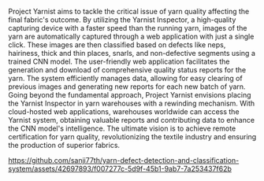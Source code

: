 Project Yarnist aims to tackle the critical issue of yarn quality affecting the final fabric's outcome. By utilizing the Yarnist Inspector, a high-quality capturing device with a faster speed than the running yarn, images of the yarn are automatically captured through a web application with just a single click. These images are then classified based on defects like neps, hairiness, thick and thin places, snarls, and non-defective segments using a trained CNN model. The user-friendly web application facilitates the generation and download of comprehensive quality status reports for the yarn. The system efficiently manages data, allowing for easy clearing of previous images and generating new reports for each new batch of yarn. Going beyond the fundamental approach, Project Yarnist envisions placing the Yarnist Inspector in yarn warehouses with a rewinding mechanism. With cloud-hosted web applications, warehouses worldwide can access the Yarnist system, obtaining valuable reports and contributing data to enhance the CNN model's intelligence. The ultimate vision is to achieve remote certification for yarn quality, revolutionizing the textile industry and ensuring the production of superior fabrics.


https://github.com/sanji77th/yarn-defect-detection-and-classification-system/assets/42697893/f007277c-5d9f-45b1-9ab7-7a253437f62b

